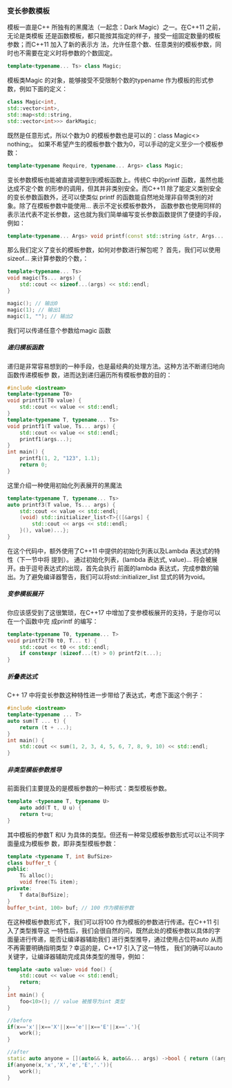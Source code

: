 ### 变长参数模板

模板一直是C++ 所独有的黑魔法（一起念：Dark Magic）之一。在C++11 之前，无论是类模板
还是函数模板，都只能按其指定的样子，接受一组固定数量的模板参数；而C++11 加入了新的表示方
法，允许任意个数、任意类别的模板参数，同时也不需要在定义时将参数的个数固定。

```CPP
template<typename... Ts> class Magic;
```

模板类Magic 的对象，能够接受不受限制个数的typename 作为模板的形式参数，例如下面的定义：

```CPP
class Magic<int,
std::vector<int>,
std::map<std::string,
std::vector<int>>> darkMagic;
```

既然是任意形式，所以个数为0 的模板参数也是可以的：class Magic<> nothing;。
如果不希望产生的模板参数个数为0，可以手动的定义至少一个模板参数：

```CPP
template<typename Require, typename... Args> class Magic;
```

变长参数模板也能被直接调整到到模板函数上。传统C 中的printf 函数，虽然也能达成不定个数
的形参的调用，但其并非类别安全。而C++11 除了能定义类别安全的变长参数函数外，还可以使类似
printf 的函数能自然地处理非自带类别的对象。除了在模板参数中能使用... 表示不定长模板参数外，
函数参数也使用同样的表示法代表不定长参数，这也就为我们简单编写变长参数函数提供了便捷的手段，
例如：

```CPP
template<typename... Args> void printf(const std::string &str, Args... args);
```

那么我们定义了变长的模板参数，如何对参数进行解包呢？
首先，我们可以使用sizeof... 来计算参数的个数，：

```CPP
template<typename... Ts>
void magic(Ts... args) {
	std::cout << sizeof...(args) << std::endl;
}

magic(); // 输出0
magic(1); // 输出1
magic(1, ""); // 输出2
```

我们可以传递任意个参数给magic 函数

##### 递归模板函数

递归是非常容易想到的一种手段，也是最经典的处理方法。这种方法不断递归地向函数传递模板参
数，进而达到递归遍历所有模板参数的目的：

```CPP
#include <iostream>
template<typename T0>
void printf1(T0 value) {
	std::cout << value << std::endl;
}
template<typename T, typename... Ts>
void printf1(T value, Ts... args) {
	std::cout << value << std::endl;
	printf1(args...);
}
int main() {
	printf1(1, 2, "123", 1.1);
	return 0;
}
```

这里介绍一种使用初始化列表展开的黑魔法

```cpp
template<typename T, typename... Ts>
auto printf3(T value, Ts... args) {
	std::cout << value << std::endl;
	(void) std::initializer_list<T>{([&args] {
		std::cout << args << std::endl;
	}(), value)...};
}
```

在这个代码中，额外使用了C++11 中提供的初始化列表以及Lambda 表达式的特性（下一节中将
提到）。
通过初始化列表，(lambda 表达式, value)... 将会被展开。由于逗号表达式的出现，首先会执行
前面的lambda 表达式，完成参数的输出。为了避免编译器警告，我们可以将std::initializer_list
显式的转为void。



##### 变参模板展开

你应该感受到了这很繁琐，在C++17 中增加了变参模板展开的支持，于是你可以在一个函数中完
成printf 的编写：

```CPP
template<typename T0, typename... T>
void printf2(T0 t0, T... t) {
	std::cout << t0 << std::endl;
	if constexpr (sizeof...(t) > 0) printf2(t...);
}
```

##### 折叠表达式

C++ 17 中将变长参数这种特性进一步带给了表达式，考虑下面这个例子：

```CPP
#include <iostream>
template<typename ... T>
auto sum(T ... t) {
	return (t + ...);
}
int main() {
	std::cout << sum(1, 2, 3, 4, 5, 6, 7, 8, 9, 10) << std::endl;
}
```

##### 非类型模板参数推导

前面我们主要提及的是模板参数的一种形式：类型模板参数。

```cpp
template <typename T, typename U>
	auto add(T t, U u) {
	return t+u;
}
```

其中模板的参数T 和U 为具体的类型。但还有一种常见模板参数形式可以让不同字面量成为模板参
数，即非类型模板参数：

```cpp
template <typename T, int BufSize>
class buffer_t {
public:
	T& alloc();
	void free(T& item);
private:
	T data[BufSize];
}
buffer_t<int, 100> buf; // 100 作为模板参数
```

在这种模板参数形式下，我们可以将100 作为模板的参数进行传递。在C++11 引入了类型推导这
一特性后，我们会很自然的问，既然此处的模板参数以具体的字面量进行传递，能否让编译器辅助我们
进行类型推导，通过使用占位符auto 从而不再需要明确指明类型？幸运的是，C++17 引入了这一特性，
我们的确可以auto 关键字，让编译器辅助完成具体类型的推导，例如：

```CPP
template <auto value> void foo() {
	std::cout << value << std::endl;
	return;
}
int main() {
	foo<10>(); // value 被推导为int 类型
}
```

```cpp
//before
if(x=='x'||x=='X'||x=='e'||x=='E'||x=='.'){
    work();
}

//after
static auto anyone = [](auto&& k, auto&&... args) ->bool { return ((args == k) || ...); };
if(anyone(x,'x','X','e','E','.')){
    work();
}

```

